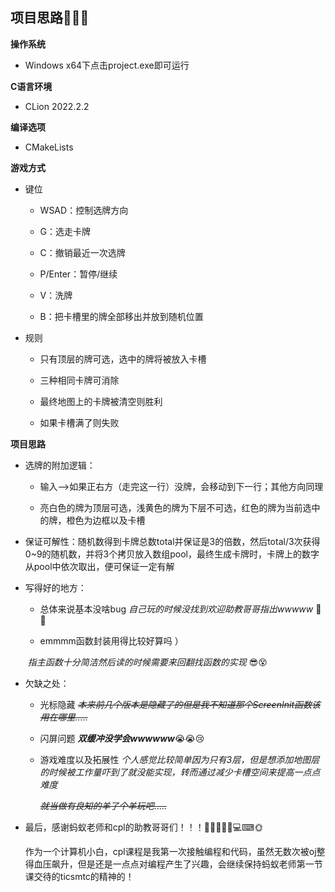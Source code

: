 ## 项目思路🐑🐑🐑

**操作系统**

- Windows x64下点击project.exe即可运行

**C语言环境**

- CLion 2022.2.2

**编译选项**

- CMakeLists

**游戏方式**

- 键位

  - WSAD：控制选牌方向

  - G：选走卡牌

  - C：撤销最近一次选牌

  - P/Enter：暂停/继续

  - V：洗牌

  - B：把卡槽里的牌全部移出并放到随机位置

- 规则

  - 只有顶层的牌可选，选中的牌将被放入卡槽
  
  - 三种相同卡牌可消除
  - 最终地图上的卡牌被清空则胜利
  - 如果卡槽满了则失败

**项目思路**

- 选牌的附加逻辑：

  - 输入—>如果正右方（走完这一行）没牌，会移动到下一行；其他方向同理

  - 亮白色的牌为顶层可选，浅黄色的牌为下层不可选，红色的牌为当前选中的牌，橙色为边框以及卡槽

- 保证可解性：随机数得到卡牌总数total并保证是3的倍数，然后total/3次获得0~9的随机数，并将3个拷贝放入数组pool，最终生成卡牌时，卡牌上的数字从pool中依次取出，便可保证一定有解

- 写得好的地方：

  - 总体来说基本没啥bug     *自己玩的时候没找到欢迎助教哥哥指出wwwww*  🧐😮

  - emmmm函数封装用得比较好算吗 ）

  ​          *指主函数十分简洁然后读的时候需要来回翻找函数的实现*  😎😵

- 欠缺之处：

  - 光标隐藏    ~~*本来前几个版本是隐藏了的但是我不知道那个ScreenInit函数该用在哪里.....*~~

  - 闪屏问题    ***双缓冲没学会wwwwww***😭😭😢

  - 游戏难度以及拓展性      *个人感觉比较简单因为只有3层，但是想添加地图层的时候被工作量吓到了就没能实现，转而通过减少卡槽空间来提高一点点难度*

    ~~*就当做有良知的羊了个羊玩吧*.....~~

- 最后，感谢蚂蚁老师和cpl的助教哥哥们！！！🤗👨‍👨‍👦‍👦💻⌨🌞

  作为一个计算机小白，cpl课程是我第一次接触编程和代码，虽然无数次被oj整得血压飙升，但是还是一点点对编程产生了兴趣，会继续保持蚂蚁老师第一节课交待的ticsmtc的精神的！